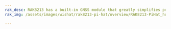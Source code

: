 ```yaml
---
rak_desc: RAK8213 has a built-in GNSS module that greatly simplifies product design and provides faster, more accurate, and more reliable positioning. It is designed to work in conjunction with the RAK8213 NB-IoT module.
rak_img: /assets/images/wishat/rak8213-pi-hat/overview/RAK8213-PiHat_home.png

---
```


<rk-redirect to="/Product-Categories/WisHat/RAK8213-Pi-HAT/Overview/" />